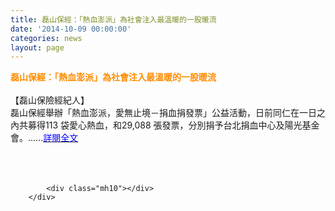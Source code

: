 ```yaml
---
title: 磊山保經：「熱血澎派」為社會注入最溫暖的一股暖流
date: '2014-10-09 00:00:00'
categories: news
layout: page
---
```


<div class="text">
			<div>
	<div>
		<span style="color:#ff8c00;"><span style="font-size:14px;"><strong>磊山保經：「熱血澎派」為社會注入最溫暖的一股暖流</strong></span></span></div>
	<div>
		&nbsp;</div>
	<div>
		【磊山保險經紀人】</div>
	<div>
		磊山保經舉辦「熱血澎派，愛無止境－捐血捐發票」公益活動，日前同仁在一日之內共募得113 袋愛心熱血，和29,088 張發票，分別捐予台北捐血中心及陽光基金會。......<a href="http://www.rmim.com.tw/newsletter/newsletter/201410/2014100902.htm"><span style="color:#0000ff;">詳閱全文</span></a></div>
	<div>
		&nbsp;</div>
	<div>
		&nbsp;</div>
</div>
<div>
	&nbsp;</div>

			<div class="mh10"></div>
		</div>